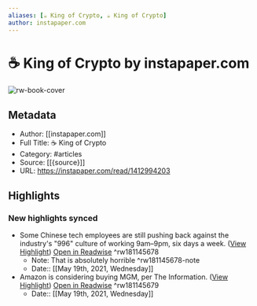 ```yaml
---
aliases: [☕️ King of Crypto, ☕️ King of Crypto]
author: instapaper.com
---
```

# ☕️ King of Crypto by instapaper.com

![rw-book-cover](https://readwise-assets.s3.amazonaws.com/static/images/article4.6bc1851654a0.png)

## Metadata
- Author: [[instapaper.com]]
- Full Title: ☕️ King of Crypto
- Category: #articles
- Source: [[{source}]]
- URL: https://instapaper.com/read/1412994203

## Highlights
### New highlights synced
- Some Chinese tech employees are still pushing back against the industry's "996" culture of working 9am–9pm, six days a week. ([View Highlight](https://instapaper.com/read/1412994203/16425542)) [Open in Readwise](https://readwise.io/open/181145678) ^rw181145678
    - Note: That is absolutely horrible ^rw181145678-note
    - Date:: [[May 19th, 2021, Wednesday]]
- Amazon is considering buying MGM, per The Information. ([View Highlight](https://instapaper.com/read/1412994203/16425623)) [Open in Readwise](https://readwise.io/open/181145679) ^rw181145679
    - Date:: [[May 19th, 2021, Wednesday]]
